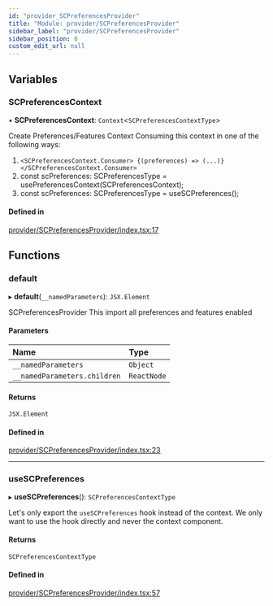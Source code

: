 ```yaml
---
id: "provider_SCPreferencesProvider"
title: "Module: provider/SCPreferencesProvider"
sidebar_label: "provider/SCPreferencesProvider"
sidebar_position: 0
custom_edit_url: null
---
```


## Variables

### SCPreferencesContext

• **SCPreferencesContext**: `Context`<`SCPreferencesContextType`\>

Create Preferences/Features Context
Consuming this context in one of the following ways:
 1. `<SCPreferencesContext.Consumer>
      {(preferences) => (...)}
    </SCPreferencesContext.Consumer>`
 2. const scPreferences: SCPreferencesType = usePreferencesContext(SCPreferencesContext);
 3. const scPreferences: SCPreferencesType = useSCPreferences();

#### Defined in

[provider/SCPreferencesProvider/index.tsx:17](https://github.com/selfcommunity/community-ui/blob/7f26f69/packages/sc-core/src/components/provider/SCPreferencesProvider/index.tsx#L17)

## Functions

### default

▸ **default**(`__namedParameters`): `JSX.Element`

SCPreferencesProvider
This import all preferences and features enabled

#### Parameters

| Name | Type |
| :------ | :------ |
| `__namedParameters` | `Object` |
| `__namedParameters.children` | `ReactNode` |

#### Returns

`JSX.Element`

#### Defined in

[provider/SCPreferencesProvider/index.tsx:23](https://github.com/selfcommunity/community-ui/blob/7f26f69/packages/sc-core/src/components/provider/SCPreferencesProvider/index.tsx#L23)

___

### useSCPreferences

▸ **useSCPreferences**(): `SCPreferencesContextType`

Let's only export the `useSCPreferences` hook instead of the context.
We only want to use the hook directly and never the context component.

#### Returns

`SCPreferencesContextType`

#### Defined in

[provider/SCPreferencesProvider/index.tsx:57](https://github.com/selfcommunity/community-ui/blob/7f26f69/packages/sc-core/src/components/provider/SCPreferencesProvider/index.tsx#L57)
